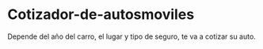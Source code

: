 # Cotizador-de-autosmoviles

Depende del año del carro, el lugar y tipo de seguro, te va a cotizar su auto.
